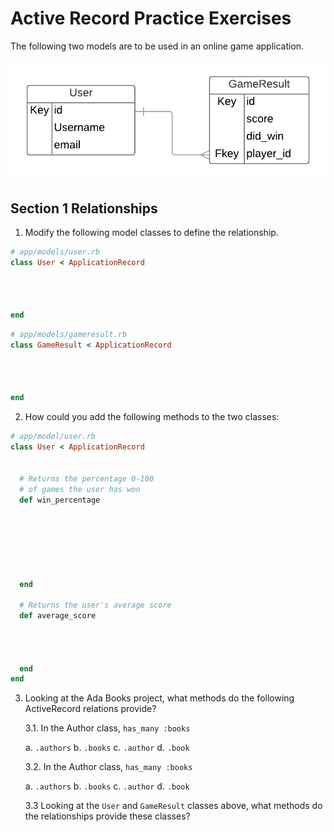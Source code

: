 # Active Record Practice Exercises

The following two models are to be used in an online game application.

![model erd](./images/game_erd.png)

## Section 1 Relationships

1.  Modify the following model classes to define the relationship.

```ruby
# app/models/user.rb
class User < ApplicationRecord




end
```


```ruby
# app/models/gameresult.rb
class GameResult < ApplicationRecord




end
```

2.  How could you add the following methods to the two classes:

```ruby
# app/model/user.rb
class User < ApplicationRecord


  # Returns the percentage 0-100
  # of games the user has won
  def win_percentage







  end

  # Returns the user's average score
  def average_score




  end
end

```

3.  Looking at the Ada Books project, what methods do the following ActiveRecord relations provide?

    3.1. In the Author class, `has_many :books`

    a. `.authors`
    b. `.books`
    c. `.author`
    d. `.book`

    3.2. In the Author class, `has_many :books`

      a. `.authors`
      b. `.books`
      c. `.author`
      d. `.book`

    3.3  Looking at the `User` and `GameResult` classes above, what methods do the relationships provide these classes?
